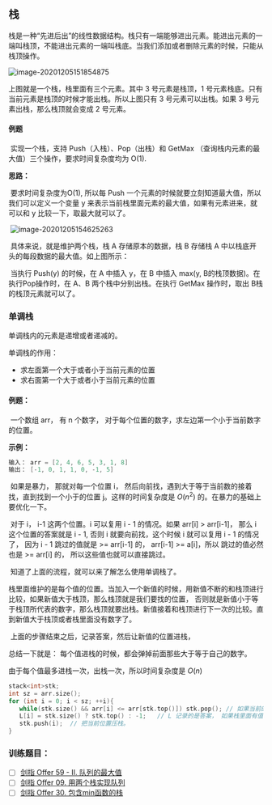 ## 栈

​	栈是一种“先进后出”的线性数据结构。栈只有一端能够进出元素。能进出元素的一端叫栈顶，不能进出元素的一端叫栈底。当我们添加或者删除元素的时候，只能从栈顶操作。

![image-20201205151854875](https://i.loli.net/2020/12/05/TIgM1ozwketxyUA.png)

上图就是一个栈，栈里面有三个元素。其中 3 号元素是栈顶，1 号元素栈底。只有当前元素是栈顶的时候才能出栈。所以上图只有 3 号元素可以出栈。如果 3 号元素出栈，那么栈顶就会变成 2 号元素。



#### 例题

​	实现一个栈，支持 Push（入栈）、Pop（出栈）和 GetMax （查询栈内元素的最大值）三个操作，要求时间复杂度均为 O(1).

**思路：**

​	要求时间复杂度为O(1), 所以每 Push 一个元素的时候就要立刻知道最大值，所以我们可以定义一个变量 y 来表示当前栈里面元素的最大值，如果有元素进来，就可以和 y 比较一下，取最大就可以了。

​	![image-20201205154625263](https://i.loli.net/2020/12/05/7Jq3yEevkdlOrUV.png)

​	具体来说，就是维护两个栈，栈 A 存储原本的数据，栈 B 存储栈 A 中以栈底开头的每段数据的最大值。如上图所示：

​	当执行 Push(y) 的时候，在 A 中插入 y，在 B 中插入 max(y, B的栈顶数据)。在执行Pop操作时，在 A、B 两个栈中分别出栈。在执行 GetMax 操作时，取出 B栈的栈顶元素就可以了。



### 单调栈

单调栈内的元素是递增或者递减的。

单调栈的作用：

- 求左面第一个大于或者小于当前元素的位置
- 求右面第一个大于或者小于当前元素的位置

#### 例题：

​	一个数组 arr， 有 n 个数字， 对于每个位置的数字，求左边第一个小于当前数字的位置。

**示例：**

```c++
输入： arr = [2, 4, 6, 5, 3, 1, 8]
输出： [-1, 0, 1, 1, 0, -1, 5]
```

​	如果是暴力， 那就对每一个位置 i， 然后向前找，遇到大于等于当前数的接着找，直到找到一个小于的位置 j。这样的时间复杂度是 $O(n^2)$ 的。在暴力的基础上要优化一下。

​	对于 i， i-1 这两个位置。i 可以复用 i - 1 的情况。如果 arr[i] > arr[i-1]， 那么 i 这个位置的答案就是 i - 1, 否则 i 就要向前找，这个时候 i 就可以复用 i - 1 的情况了， 因为 i - 1 跳过的值就是 >= arr[i-1] 的， arr[i-1] >= a[i]，所以 跳过的值必然也是 >= arr[i] 的， 所以这些值也就可以直接跳过。

​	知道了上面的流程，就可以来了解怎么使用单调栈了。 

​	栈里面维护的是每个值的位置。当加入一个新值的时候，用新值不断的和栈顶进行比较，如果新值大于栈顶，那么栈顶就是我们要找的位置， 否则就是新值小于等于栈顶所代表的数字，那么栈顶就要出栈。新值接着和栈顶进行下一次的比较。直到新值大于栈顶或者栈里面没有数字了。

​	上面的步骤结束之后，记录答案，然后让新值的位置进栈，

总结一下就是： 每个值进栈的时候，都会弹掉前面那些大于等于自己的数字。

由于每个值最多进栈一次，出栈一次，所以时间复杂度是 $O(n)$ 

 ```c++
stack<int>stk;
int sz = arr.size();
for (int i = 0; i < sz; ++i){
    while(stk.size() && arr[i] <= arr[stk.top()]) stk.pop(); // 如果当前的值 小于等于栈顶所代表的值， 就不断的弹栈，直到遇见大于当前的值
    L[i] = stk.size() ? stk.top() : -1;   // L 记录的是答案， 如果栈里面有值，记录的是栈顶的值，否之是 -1. 
    stk.push(i);  // 把当前位置压栈。
}
 ```







### 训练题目：

- [ ] [剑指 Offer 59 - II. 队列的最大值](https://leetcode-cn.com/problems/dui-lie-de-zui-da-zhi-lcof/)
- [ ] [剑指 Offer 09. 用两个栈实现队列](https://leetcode-cn.com/problems/yong-liang-ge-zhan-shi-xian-dui-lie-lcof/)
- [ ] [剑指 Offer 30. 包含min函数的栈](https://leetcode-cn.com/problems/bao-han-minhan-shu-de-zhan-lcof/)